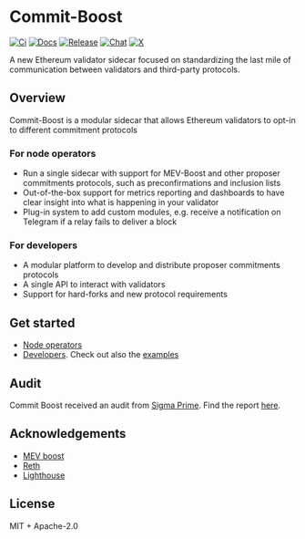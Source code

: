 # Commit-Boost

[![Ci](https://github.com/Commit-Boost/commit-boost-client/actions/workflows/ci.yml/badge.svg)](https://github.com/Commit-Boost/commit-boost-client/actions/workflows/ci.yml)
[![Docs](https://img.shields.io/badge/docs-latest-blue.svg)](https://commit-boost.github.io/commit-boost-client/)
[![Release](https://img.shields.io/github/v/release/Commit-Boost/commit-boost-client)](https://github.com/Commit-Boost/commit-boost-client/releases)
[![Chat](https://img.shields.io/endpoint?color=neon&logo=telegram&label=chat&url=https%3A%2F%2Ftg.sumanjay.workers.dev%2F%2BPcs9bykxK3BiMzk5)](https://t.me/+Pcs9bykxK3BiMzk5)
[![X](https://img.shields.io/twitter/follow/Commit_Boost)](https://x.com/Commit_Boost)

A new Ethereum validator sidecar focused on standardizing the last mile of communication between validators and third-party protocols.

## Overview
Commit-Boost is a modular sidecar that allows Ethereum validators to opt-in to different commitment protocols

### For node operators
- Run a single sidecar with support for MEV-Boost and other proposer commitments protocols, such as preconfirmations and inclusion lists
- Out-of-the-box support for metrics reporting and dashboards to have clear insight into what is happening in your validator
- Plug-in system to add custom modules, e.g. receive a notification on Telegram if a relay fails to deliver a block

### For developers
- A modular platform to develop and distribute proposer commitments protocols
- A single API to interact with validators
- Support for hard-forks and new protocol requirements

## Get started
- [Node operators](https://commit-boost.github.io/commit-boost-client/category/get-started)
- [Developers](https://commit-boost.github.io/commit-boost-client/category/developing). Check out also the [examples](/examples)

## Audit
Commit Boost received an audit from [Sigma Prime](https://sigmaprime.io/). Find the report [here](/audit/Sigma_Prime_Commit_Boost_Client_Security_Assessment_Report_v2_0.pdf).

## Acknowledgements
- [MEV boost](https://github.com/flashbots/mev-boost)
- [Reth](https://github.com/paradigmxyz/reth)
- [Lighthouse](https://github.com/sigp/lighthouse)

## License
MIT + Apache-2.0
